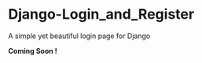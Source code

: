 # Django-Login_and_Register
A simple yet beautiful login page for Django

<h> <strong> Coming Soon ! </strong> </h>
